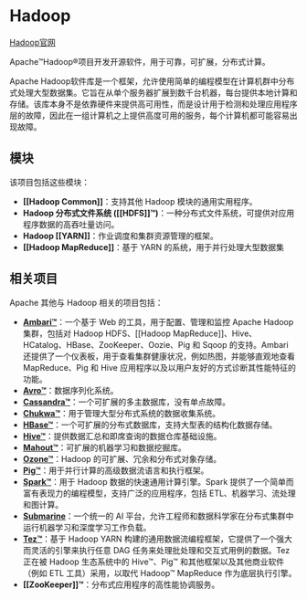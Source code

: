 # Hadoop

[Hadoop官网](https://hadoop.apache.org/)

Apache™Hadoop®项目开发开源软件，用于可靠，可扩展，分布式计算。

Apache Hadoop软件库是一个框架，允许使用简单的编程模型在计算机群中分布式处理大型数据集。它旨在从单个服务器扩展到数千台机器，每台提供本地计算和存储。该库本身不是依靠硬件来提供高可用性，而是设计用于检测和处理应用程序层的故障，因此在一组计算机之上提供高度可用的服务，每个计算机都可能容易出现故障。

## 模块

该项目包括这些模块：

-   **[[Hadoop Common]]**：支持其他 Hadoop 模块的通用实用程序。
-   **Hadoop 分布式文件系统 ([[HDFS]]™)**：一种分布式文件系统，可提供对应用程序数据的高吞吐量访问。
-   **Hadoop [[YARN]]**：作业调度和集群资源管理的框架。
-   **[[Hadoop MapReduce]]**：基于 YARN 的系统，用于并行处理大型数据集

## 相关项目

Apache 其他与 Hadoop 相关的项目包括：

-   [**Ambari™**](https://ambari.apache.org/)：一个基于 Web 的工具，用于配置、管理和监控 Apache Hadoop 集群，包括对 Hadoop HDFS、[[Hadoop MapReduce]]、Hive、HCatalog、HBase、ZooKeeper、Oozie、Pig 和 Sqoop 的支持。Ambari 还提供了一个仪表板，用于查看集群健康状况，例如热图，并能够直观地查看 MapReduce、Pig 和 Hive 应用程序以及以用户友好的方式诊断其性能特征的功能。
-   [**Avro™**](https://avro.apache.org/)：数据序列化系统。
-   [**Cassandra™**](https://cassandra.apache.org/)：一个可扩展的多主数据库，没有单点故障。
-   [**Chukwa™**](https://chukwa.apache.org/)：用于管理大型分布式系统的数据收集系统。
-   [**HBase™**](https://hbase.apache.org/)：一个可扩展的分布式数据库，支持大型表的结构化数据存储。
-   [**Hive™**](https://hive.apache.org/)：提供数据汇总和即席查询的数据仓库基础设施。
-   [**Mahout™**](https://mahout.apache.org/)：可扩展的机器学习和数据挖掘库。
-   [**Ozone™**](https://ozone.apache.org/)：Hadoop 的可扩展、冗余和分布式对象存储。
-   [**Pig™**](https://pig.apache.org/)：用于并行计算的高级数据流语言和执行框架。
-   [**Spark™**](https://spark.apache.org/)：用于 Hadoop 数据的快速通用计算引擎。Spark 提供了一个简单而富有表现力的编程模型，支持广泛的应用程序，包括 ETL、机器学习、流处理和图计算。
-   [**Submarine**](https://submarine.apache.org/)：一个统一的 AI 平台，允许工程师和数据科学家在分布式集群中运行机器学习和深度学习工作负载。
-   [**Tez™**](https://tez.apache.org/)：基于 Hadoop YARN 构建的通用数据流编程框架，它提供了一个强大而灵活的引擎来执行任意 DAG 任务来处理批处理和交互式用例的数据。Tez 正在被 Hadoop 生态系统中的 Hive™、Pig™ 和其他框架以及其他商业软件（例如 ETL 工具）采用，以取代 Hadoop™ MapReduce 作为底层执行引擎。
-   **[[ZooKeeper]]™**：分布式应用程序的高性能协调服务。